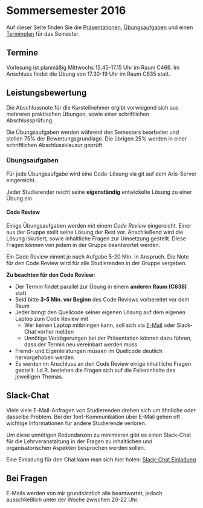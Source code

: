 # Sommersemester 2016

Auf dieser Seite finden Sie die [Präsentationen](slides.html), [Übungsaufgaben](exercises.html) und
einen [Terminplan](schedule.html) für das Semester.


## Termine

Vorlesung ist planmäßig Mittwochs 15.45-17.15 Uhr im Raum C466. Im Anschluss
findet die Übung von 17.30-19 Uhr im Raum C635 statt.


## Leistungsbewertung

Die Abschlussnote für die Kursteilnehmer ergibt vorwiegend sich aus mehreren praktischen
Übungen, sowie einer schriftlichen Abschlussprüfung.

Die Übungsaufgaben werden während des Semesters bearbeitet und stellen 75% der Bewertungsgrundlage.
Die übrigen 25% werden in einer schriftlichen Abschlussklausur geprüft.


### Übungsaufgaben

Für jede Übungsaufgabe wird eine Code-Lösung via git auf dem Aris-Server eingereicht.

Jeder Studierender reicht seine **eigenständig** entwickelte Lösung zu einer Übung ein.

#### Code Review

Einige Übungsaufgaben werden mit einem *Code Review* eingereicht. Einer aus der Gruppe stellt
seine Lösung der Rest vor. Anschließend wird die Lösung iskutiert, sowie inhaltliche Fragen zur
Umsetzung gestellt. Diese Fragen können von jedem in der Gruppe beantwortet werden.

Ein Code Review nimmt je nach Aufgabe 5-20 Min. in Anspruch. Die Note für den Code Review
wird für alle Studierenden in der Gruppe vergeben.

**Zu beachten für den Code Review:**

* Der Termin findet parallel zur Übung in einem **anderen Raum (C638)** statt
* Seid bitte **3-5 Min. vor Beginn** des Code Reviews vorbereitet vor dem Raum
* Jeder bringt den Quellcode seiner eigenen Lösung auf dem eigenen Laptop zum Code Review mit
  * Wer keinen Laptop mitbringen kann, soll sich via [E-Mail](mailto:igelmund@htw-berlin) oder Slack-Chat vorher melden
  * Unnötige Verzögerungen bei der Präsentation können dazu führen, dass der Termin neu vereinbart werden muss
* Fremd- und Eigenleistungen müssen im Quellcode deutlich hervorgehoben werden
* Es werden im Anschluss an den Code Review einige inhaltliche Fragen gestellt. I.d.R. beziehen die Fragen sich auf die Folieninhalte des jeweiligen Themas.


## Slack-Chat

Viele viele E-Mail-Anfragen von Studierenden drehen sich um ähnliche oder dasselbe Problem.
Bei der 1on1-Kommunikation über E-Mail gehen oft wichtige Informationen für andere Studierende verloren.

Um diese unnötigen Redundanzen zu minimieren gibt es einen Slack-Chat für die Lehrveranstaltung in der
Fragen zu inhaltlichen und organisatorischen Aspekten besprochen werden sollen.

Eine Einladung für den Chat kann man sich hier holen: [Slack-Chat Einladung](https://htw-webtech-slack-invite.herokuapp.com)


## Bei Fragen

E-Mails werden von mir grundsätzlich alle beantwortet, jedoch ausschließlich unter der Woche zwischen 20-22 Uhr.
